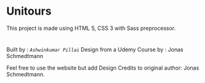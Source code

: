 # Unitours
This project is made using HTML 5, CSS 3 with Sass preprocessor.

#
Built by : <code><em>Ashwinkumar Pillai</em></code>
Design from a Udemy Course by : Jonas Schmedtmann

Feel free to use the website but add Design Credits to original author: Jonas Schmedtmann.

